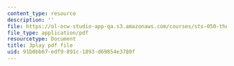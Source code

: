 ```yaml
---
content_type: resource
description: ''
file: https://ol-ocw-studio-app-qa.s3.amazonaws.com/courses/sts-050-the-history-of-mit-spring-2011/91b0bb67edf9891c1893d69854e3780f_ZL0yOsnLDsQ.pdf
file_type: application/pdf
resourcetype: Document
title: 3play pdf file
uid: 91b0bb67-edf9-891c-1893-d69854e3780f
---
```

